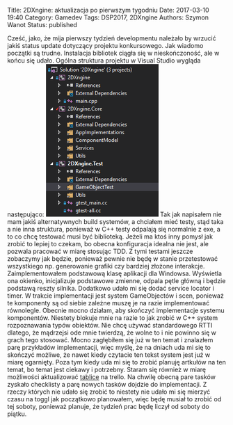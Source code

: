 Title: 2DXngine: aktualizacja po pierwszym tygodniu
Date: 2017-03-10 19:40
Category: Gamedev
Tags: DSP2017, 2DXngine
Authors: Szymon Wanot
Status: published

Cześć, jako, że mija pierwszy tydzień developmentu należało by wrzucić jakiś status update dotyczący projektu konkursowego. Jak wiadomo początki są trudne. Instalacja bibliotek ciągła się w nieskończoność, ale w końcu się udało. Ogólna struktura projektu w Visual Studio wygląda następująco:
![2DXngine struktura projektu](/images/engine_project.png) 
Tak jak napisałem nie mam jakiś alternatywnych build systemów, a chciałem mieć testy, stąd taka a nie inna struktura, ponieważ w C++ testy odpalają się normalnie z exe, a to co chcę testować musi być biblioteką. Jeżeli ma ktoś inny pomysł jak zrobić to lepiej to czekam, bo obecna konfiguracja idealna nie jest, ale pozwala pracować w miarę stosując TDD. Z tymi testami jeszcze zobaczymy jak będzie, ponieważ pewnie nie będę w stanie przetestować wszystkiego np. generowanie grafiki czy bardziej złożone interakcje. 
Zaimplementowałem podstawową klasę aplikacji dla Windowsa. Wyświetla ona okienko, inicjalizuje podstawowe zmienne, odpala pętle główną i będzie podstawą reszty silnika. Dodatkowo udało mi się dodać service locator i timer.
W trakcie implementacji jest system GameObjectów i scen, ponieważ te komponenty są od siebie zależne muszę je na razie implementować równolegle. Obecnie mocno działam, aby skończyć implementacje systemu komponentów. Niestety blokuje mnie na razie to jak zrobić w C++ system rozpoznawania typów obiektów. Nie chcę używać standardowego RTTI dlatego, że mądrzejsi ode mnie twierdzą, że wolne to i nie powinno się w grach tego stosować. Mocno zagłębiłem się już w ten temat i znalazłem parę przykładów implementacji, więc myślę, że na dniach uda mi się to skończyć możliwe, że nawet kiedy czytacie ten tekst system jest już w miarę ogarnięty. Poza tym kiedy uda mi się to zrobić planuję artkułów na ten temat, bo temat jest ciekawy i potrzebny.
Staram się również w miarę możliwości aktualizować [tablice](https://trello.com/b/wJGa7Jm5/2dxngine) na trello. Na chwilę obecną pare tasków zyskało checklisty a parę nowych tasków dojdzie do implementacji.
Z rzeczy których nie udało się zrobić to niestety nie udało mi się mierzyć czasu na toggl jak początkowo planowałem, więc będę musiał to zrobić od tej soboty, ponieważ planuje, że tydzień prac będę liczył od soboty do piątku. 